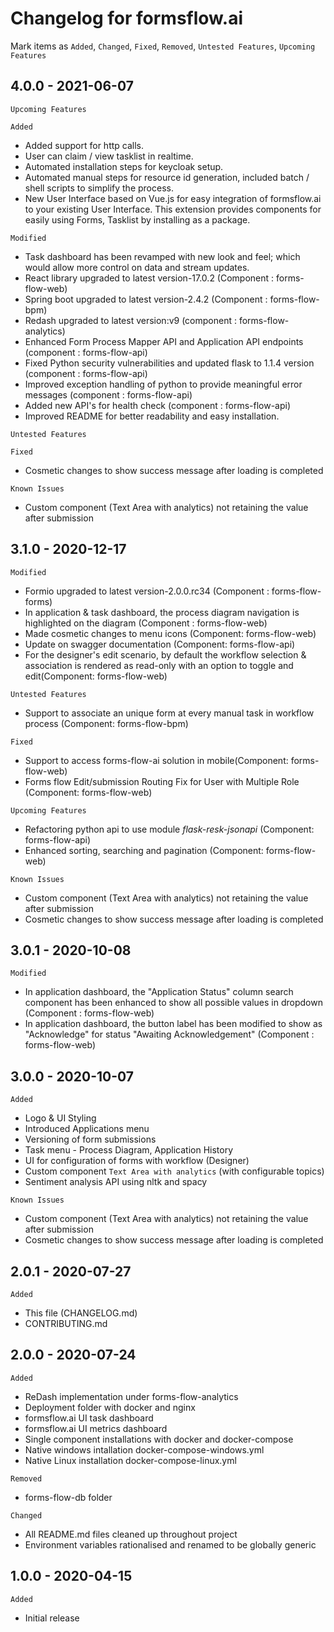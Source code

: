 # Changelog for formsflow.ai
Mark  items as `Added`, `Changed`, `Fixed`, `Removed`, `Untested Features`, `Upcoming Features`

## 4.0.0 - 2021-06-07
`Upcoming Features`

`Added`
* Added support for http calls.
* User can claim / view tasklist in realtime.
* Automated installation steps for keycloak setup.
* Automated manual steps for resource id generation, included batch / shell scripts to simplify the process. 
* New User Interface based on Vue.js for easy integration of formsflow.ai to your existing User Interface. This extension provides components for easily using Forms, Tasklist by installing as a package.
   
`Modified`
* Task dashboard has been revamped with new look and feel; which would allow more control on data and stream updates.
* React library upgraded to latest version-17.0.2 (Component : forms-flow-web)
* Spring boot upgraded to latest version-2.4.2 (Component : forms-flow-bpm)
* Redash upgraded to latest version:v9 (component : forms-flow-analytics)
* Enhanced Form Process Mapper API and Application API endpoints (component : forms-flow-api)
* Fixed Python security vulnerabilities and updated flask to 1.1.4 version (component : forms-flow-api)
* Improved exception handling of python to provide meaningful error messages (component : forms-flow-api)
* Added new API's for health check (component : forms-flow-api)
* Improved README for better readability and easy installation.

`Untested Features`


`Fixed`
* Cosmetic changes to show success message after loading is completed

`Known Issues`
* Custom component (Text Area with analytics) not retaining the value after submission
   
## 3.1.0 - 2020-12-17
`Modified`
* Formio upgraded to latest version-2.0.0.rc34 (Component : forms-flow-forms)
* In application & task dashboard, the process diagram navigation is highlighted on the diagram (Component : forms-flow-web)
* Made cosmetic changes to menu icons (Component: forms-flow-web)
* Update on swagger documentation (Component: forms-flow-api)
* For the designer's edit scenario, by default the workflow selection & association is rendered as read-only with an option to toggle and edit(Component: forms-flow-web)

`Untested Features`
* Support to associate an unique form at every manual task in workflow process (Component: forms-flow-bpm)

`Fixed`
* Support to access forms-flow-ai solution in mobile(Component: forms-flow-web)
* Forms flow Edit/submission Routing Fix for User with Multiple Role (Component: forms-flow-web)

`Upcoming Features`
* Refactoring python api to use module *flask-resk-jsonapi* (Component: forms-flow-api)
* Enhanced sorting, searching and pagination  (Component: forms-flow-web)

`Known Issues`
* Custom component (Text Area with analytics) not retaining the value after submission
* Cosmetic changes to show success message after loading is completed

## 3.0.1 - 2020-10-08
`Modified`
* In application dashboard, the "Application Status" column search component has been enhanced to show all possible values in dropdown (Component : forms-flow-web)
* In application dashboard, the button label has been modified to show as "Acknowledge" for status "Awaiting Acknowledgement" (Component : forms-flow-web)

## 3.0.0 - 2020-10-07
`Added`
* Logo & UI Styling
* Introduced Applications menu
* Versioning of form submissions
* Task menu - Process Diagram, Application History
* UI for configuration of forms with workflow (Designer)
* Custom component `Text Area with analytics` (with configurable topics)
* Sentiment analysis API using nltk and spacy 

`Known Issues`
* Custom component (Text Area with analytics) not retaining the value after submission
* Cosmetic changes to show success message after loading is completed


## 2.0.1 - 2020-07-27
`Added`
* This file (CHANGELOG.md)
* CONTRIBUTING.md

## 2.0.0 - 2020-07-24
`Added`
* ReDash implementation under forms-flow-analytics
* Deployment folder with docker and nginx
* formsflow.ai UI task dashboard
* formsflow.ai UI metrics dashboard 
* Single component installations with docker and docker-compose
* Native windows intallation docker-compose-windows.yml  
* Native Linux installation docker-compose-linux.yml

`Removed`
* forms-flow-db folder

`Changed`
* All README.md files cleaned up throughout project
* Environment variables rationalised and renamed to be globally generic

## 1.0.0 - 2020-04-15
`Added`
* Initial release






